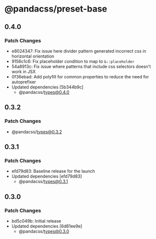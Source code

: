 # @pandacss/preset-base

## 0.4.0

### Patch Changes

- e8024347: Fix issue here divider pattern generated incorrect css in horizontal orientation
- 9156c1c6: Fix placeholder condition to map to `&::placeholder`
- 54a8913c: Fix issue where patterns that include css selectors doesn't work in JSX
- 0f36ebad: Add polyfill for common properties to reduce the need for autoprefixer
- Updated dependencies [5b344b9c]
  - @pandacss/types@0.4.0

## 0.3.2

### Patch Changes

- @pandacss/types@0.3.2

## 0.3.1

### Patch Changes

- efd79d83: Baseline release for the launch
- Updated dependencies [efd79d83]
  - @pandacss/types@0.3.1

## 0.3.0

### Patch Changes

- bd5c049b: Initial release
- Updated dependencies [6d81ee9e]
  - @pandacss/types@0.3.0
